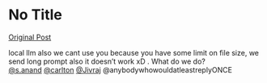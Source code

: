 # No Title

[Original Post](https://discourse.onlinedegree.iitm.ac.in/t/164277/273)

<p>local llm also we cant use you because you have some limit on file size, we send long prompt also it doesn’t work xD . What do we do?<br>
<a class="mention" href="/u/s.anand">@s.anand</a> <a class="mention" href="/u/carlton">@carlton</a> <a class="mention" href="/u/jivraj">@Jivraj</a>  <span class="mention">@anybodywhowouldatleastreplyONCE</span></p>